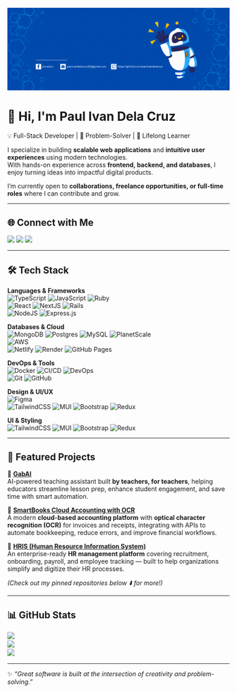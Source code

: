 ![@paulivandelacruz](https://raw.githubusercontent.com/paulivandelacruz/paulivandelacruz/main/assets/1.gif)

# 👋 Hi, I'm Paul Ivan Dela Cruz  

💡 Full-Stack Developer | 🚀 Problem-Solver | 🎯 Lifelong Learner  

I specialize in building **scalable web applications** and **intuitive user experiences** using modern technologies.  
With hands-on experience across **frontend, backend, and databases**, I enjoy turning ideas into impactful digital products.  

I’m currently open to **collaborations, freelance opportunities, or full-time roles** where I can contribute and grow.  

---

## 🌐 Connect with Me
<a href="https://linkedin.com/in/paul-ivan-dela-cruz-806788241"><img src="https://img.shields.io/badge/LinkedIn-%230077B5.svg?&style=for-the-badge&logo=linkedin&logoColor=white"></a>
<a href="https://instagram.com/_paulivan.dev"><img src="https://img.shields.io/badge/Instagram-%23E4405F.svg?&style=for-the-badge&logo=instagram&logoColor=white"></a>
<a href="https://facebook.com/plvndlcrz"><img src="https://img.shields.io/badge/Facebook-%231877F2.svg?&style=for-the-badge&logo=facebook&logoColor=white"></a>  

---

## 🛠️ Tech Stack

**Languages & Frameworks**  
![TypeScript](https://img.shields.io/badge/typescript-%23007ACC.svg?style=for-the-badge&logo=typescript&logoColor=white) 
![JavaScript](https://img.shields.io/badge/javascript-%23323330.svg?style=for-the-badge&logo=javascript&logoColor=%23F7DF1E) 
![Ruby](https://img.shields.io/badge/ruby-%23CC342D.svg?style=for-the-badge&logo=ruby&logoColor=white)  
![React](https://img.shields.io/badge/react-%2320232a.svg?style=for-the-badge&logo=react&logoColor=%2361DAFB) 
![NextJS](https://img.shields.io/badge/next.js-black?style=for-the-badge&logo=next.js&logoColor=white) 
![Rails](https://img.shields.io/badge/rails-%23CC0000.svg?style=for-the-badge&logo=ruby-on-rails&logoColor=white)  
![NodeJS](https://img.shields.io/badge/node.js-6DA55F?style=for-the-badge&logo=node.js&logoColor=white) 
![Express.js](https://img.shields.io/badge/express.js-%23404d59.svg?style=for-the-badge&logo=express&logoColor=%2361DAFB)  

**Databases & Cloud**  
![MongoDB](https://img.shields.io/badge/MongoDB-%234ea94b.svg?style=for-the-badge&logo=mongodb&logoColor=white) 
![Postgres](https://img.shields.io/badge/postgres-%23316192.svg?style=for-the-badge&logo=postgresql&logoColor=white) 
![MySQL](https://img.shields.io/badge/mysql-%2300f.svg?style=for-the-badge&logo=mysql&logoColor=white) 
![PlanetScale](https://img.shields.io/badge/planetscale-%23000000.svg?style=for-the-badge&logo=planetscale&logoColor=white)  
![AWS](https://img.shields.io/badge/AWS-%23FF9900.svg?style=for-the-badge&logo=amazon-aws&logoColor=white)  
![Netlify](https://img.shields.io/badge/netlify-%23000000.svg?style=for-the-badge&logo=netlify&logoColor=#00C7B7) 
![Render](https://img.shields.io/badge/render-%46E3B7.svg?style=for-the-badge&logo=render&logoColor=white) 
![GitHub Pages](https://img.shields.io/badge/github%20pages-121013?style=for-the-badge&logo=github&logoColor=white)  

**DevOps & Tools**  
![Docker](https://img.shields.io/badge/docker-%230db7ed.svg?style=for-the-badge&logo=docker&logoColor=white) 
![CI/CD](https://img.shields.io/badge/CI%2FCD-%23007ACC.svg?style=for-the-badge&logo=githubactions&logoColor=white) 
![DevOps](https://img.shields.io/badge/DevOps-%234D4D4D.svg?style=for-the-badge&logo=azuredevops&logoColor=white)  
![Git](https://img.shields.io/badge/git-%23F05033.svg?style=for-the-badge&logo=git&logoColor=white) 
![GitHub](https://img.shields.io/badge/github-%23121011.svg?style=for-the-badge&logo=github&logoColor=white)  

**Design & UI/UX**  
![Figma](https://img.shields.io/badge/figma-%23F24E1E.svg?style=for-the-badge&logo=figma&logoColor=white)  
![TailwindCSS](https://img.shields.io/badge/tailwindcss-%2338B2AC.svg?style=for-the-badge&logo=tailwind-css&logoColor=white) 
![MUI](https://img.shields.io/badge/MUI-%230081CB.svg?style=for-the-badge&logo=mui&logoColor=white) 
![Bootstrap](https://img.shields.io/badge/bootstrap-%238511FA.svg?style=for-the-badge&logo=bootstrap&logoColor=white) 
![Redux](https://img.shields.io/badge/redux-%23593d88.svg?style=for-the-badge&logo=redux&logoColor=white)  
  

**UI & Styling**  
![TailwindCSS](https://img.shields.io/badge/tailwindcss-%2338B2AC.svg?style=for-the-badge&logo=tailwind-css&logoColor=white) 
![MUI](https://img.shields.io/badge/MUI-%230081CB.svg?style=for-the-badge&logo=mui&logoColor=white) 
![Bootstrap](https://img.shields.io/badge/bootstrap-%238511FA.svg?style=for-the-badge&logo=bootstrap&logoColor=white) 
![Redux](https://img.shields.io/badge/redux-%23593d88.svg?style=for-the-badge&logo=redux&logoColor=white)  

---

## 🚀 Featured Projects

📌 [**GabAI**](https://github.com/paulivandelacruz)  
AI-powered teaching assistant built **by teachers, for teachers**, helping educators streamline lesson prep, enhance student engagement, and save time with smart automation.  

📌 [**SmartBooks Cloud Accounting with OCR**](https://github.com/paulivandelacruz)  
A modern **cloud-based accounting platform** with **optical character recognition (OCR)** for invoices and receipts, integrating with APIs to automate bookkeeping, reduce errors, and improve financial workflows.  

📌 [**HRIS (Human Resource Information System)**](https://github.com/paulivandelacruz)  
An enterprise-ready **HR management platform** covering recruitment, onboarding, payroll, and employee tracking — built to help organizations simplify and digitize their HR processes.  

*(Check out my pinned repositories below ⬇️ for more!)*  

---

## 📊 GitHub Stats
![](https://github-readme-stats.vercel.app/api?username=paulivandelacruz&theme=tokyonight&hide_border=false&include_all_commits=true&count_private=true)  
![](https://github-readme-streak-stats.herokuapp.com/?user=paulivandelacruz&theme=tokyonight&hide_border=false)  
![](https://github-readme-stats.vercel.app/api/top-langs/?username=paulivandelacruz&theme=tokyonight&hide_border=false&layout=compact)  

---

✨ *“Great software is built at the intersection of creativity and problem-solving.”*  
